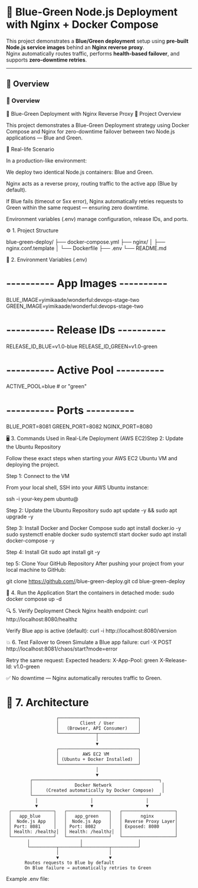 # 🚀 Blue-Green Node.js Deployment with Nginx + Docker Compose

This project demonstrates a **Blue/Green deployment** setup using **pre-built Node.js service images** behind an **Nginx reverse proxy**.  
Nginx automatically routes traffic, performs **health-based failover**, and supports **zero-downtime retries**.

---

## 🧩 Overview

### 🧩 Overview
🚀 Blue-Green Deployment with Nginx Reverse Proxy
🧭 Project Overview

This project demonstrates a Blue-Green Deployment strategy using Docker Compose and Nginx for zero-downtime failover between two Node.js applications — Blue and Green.

🧠 Real-life Scenario

In a production-like environment:

We deploy two identical Node.js containers: Blue and Green.

Nginx acts as a reverse proxy, routing traffic to the active app (Blue by default).

If Blue fails (timeout or 5xx error), Nginx automatically retries requests to Green within the same request — ensuring zero downtime.

Environment variables (.env) manage configuration, release IDs, and ports.

⚙️ 1. Project Structure

blue-green-deploy/
├── docker-compose.yml
├── nginx/
│   ├── nginx.conf.template
│   └── Dockerfile
├── .env
└── README.md

🧩 2. Environment Variables (.env)
# ---------- App Images ----------
BLUE_IMAGE=yimikaade/wonderful:devops-stage-two
GREEN_IMAGE=yimikaade/wonderful:devops-stage-two

# ---------- Release IDs ----------
RELEASE_ID_BLUE=v1.0-blue
RELEASE_ID_GREEN=v1.0-green

# ---------- Active Pool ----------
ACTIVE_POOL=blue  # or "green"

# ---------- Ports ----------
BLUE_PORT=8081
GREEN_PORT=8082
NGINX_PORT=8080

🖥️ 3. Commands Used in Real-Life Deployment (AWS EC2)Step 2: Update the Ubuntu Repository

Follow these exact steps when starting your AWS EC2 Ubuntu VM and deploying the project.

Step 1: Connect to the VM

From your local shell, SSH into your AWS Ubuntu instance:

ssh -i your-key.pem ubuntu@<your-ec2-public-ip>

Step 2: Update the Ubuntu Repository
sudo apt update -y && sudo apt upgrade -y

Step 3: Install Docker and Docker Compose
sudo apt install docker.io -y
sudo systemctl enable docker
sudo systemctl start docker
sudo apt install docker-compose -y

Step 4: Install Git
sudo apt install git -y

tep 5: Clone Your GitHub Repository
After pushing your project from your local machine to GitHub:

git clone https://github.com/<your-username>/blue-green-deploy.git
cd blue-green-deploy

🐳 4. Run the Application
Start the containers in detached mode:
sudo docker compose up -d

🔍 5. Verify Deployment
Check Nginx health endpoint:
curl http://localhost:8080/healthz

Verify Blue app is active (default):
curl -i http://localhost:8080/version

💥 6. Test Failover to Green
Simulate a Blue app failure:
curl -X POST http://localhost:8081/chaos/start?mode=error

Retry the same request:
Expected headers:
X-App-Pool: green
X-Release-Id: v1.0-green

✅ No downtime — Nginx automatically reroutes traffic to Green.

# 🧱 7. Architecture
                       ┌──────────────────────────────┐
                       │        Client / User         │
                       │   (Browser, API Consumer)    │
                       └──────────────┬───────────────┘
                                      │
                                      ▼
                       ┌──────────────────────────────┐
                       │         AWS EC2 VM           │
                       │ (Ubuntu + Docker Installed)  │
                       └──────────────────────────────┘
                                      │
                                      ▼
             ┌────────────────────────────────────────────────┐
             │                Docker Network                   │
             │     (Created automatically by Docker Compose)   │
             └────────────────────────────────────────────────┘
               │                    │                    │
               ▼                    ▼                    ▼
     ┌────────────────┐   ┌────────────────┐   ┌────────────────────┐
     │   app_blue     │   │   app_green    │   │       nginx        │
     │  Node.js App   │   │  Node.js App   │   │ Reverse Proxy Layer│
     │ Port: 8081     │   │ Port: 8082     │   │ Exposed: 8080      │
     │ Health: /healthz│  │ Health: /healthz│  │                    │
     └────────────────┘   └────────────────┘   └────────────────────┘
            │                   │                     │
            └──────────┬────────┴──────────┬──────────┘
                       │                   │
                       ▼                   ▼
           Routes requests to Blue by default  
           On Blue failure → automatically retries to Green













Example .env file:
